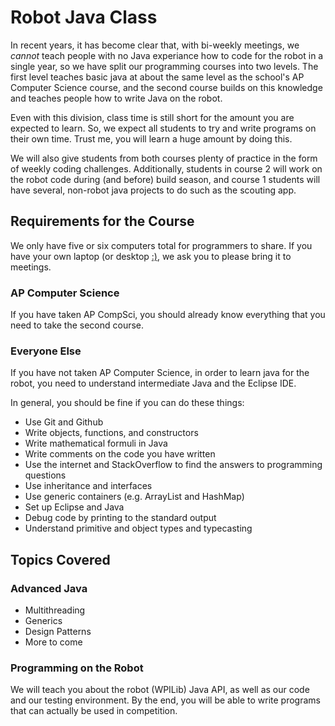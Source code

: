 # Robot Java Class
In recent years, it has become clear that, with bi-weekly meetings, we *cannot* teach people with no Java experiance how to code for the robot in a single year, so we have split our programming courses into two levels.  The first level teaches basic java at about the same level as the school's AP Computer Science course, and the second course builds on this knowledge and teaches people how to write Java on the robot.

Even with this division, class time is still short for the amount you are expected to learn.  So, we expect all students to try and write programs on their own time.  Trust me, you will learn a huge amount by doing this.

We will also give students from both courses plenty of practice in the form of weekly coding challenges.  Additionally, students in course 2 will work on the robot code during (and before) build season, and course 1 students will have several, non-robot java projects to do such as the scouting app.

## Requirements for the Course

We only have five or six computers total for programmers to share.  If you have your own laptop (or desktop [:)](https://xkcd.com/541/), we ask you to please bring it to meetings.

### AP Computer Science
If you have taken AP CompSci, you should already know everything that you need to take the second course.
### Everyone Else
If you have not taken AP Computer Science, in order to learn java for the robot, you need to understand intermediate Java and the Eclipse IDE. 

In general, you should be fine if you can do these things:
* Use Git and Github
* Write objects, functions, and constructors
* Write mathematical formuli in Java
* Write comments on the code you have written
* Use the internet and StackOverflow to find the answers to programming questions
* Use inheritance and interfaces
* Use generic containers (e.g. ArrayList and HashMap)
* Set up Eclipse and Java
* Debug code by printing to the standard output
* Understand primitive and object types and typecasting

## Topics Covered

### Advanced Java
* Multithreading
* Generics
* Design Patterns
* More to come

### Programming on the Robot
We will teach you about the robot (WPILib) Java API, as well as our code and our testing environment.  By the end, you will be able to write programs that can actually be used in competition.